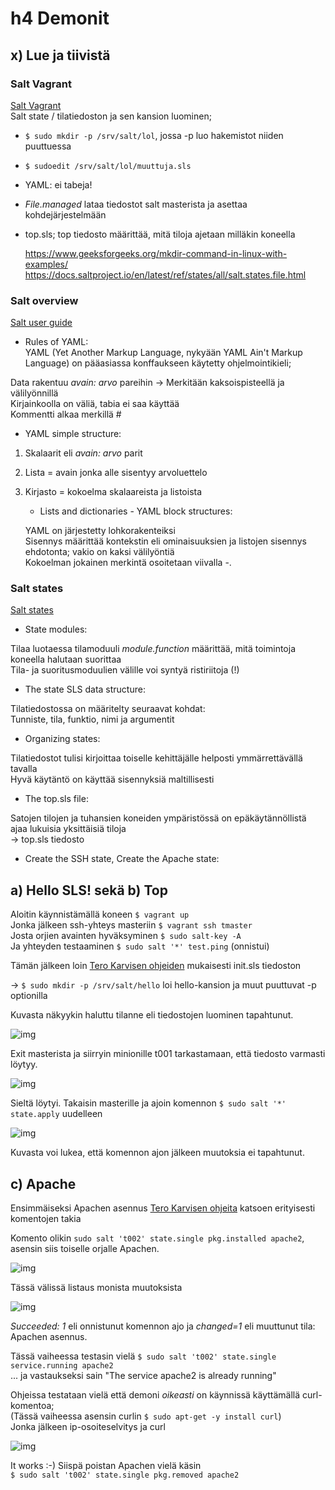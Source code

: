 # h4 Demonit  
## x) Lue ja tiivistä  
### Salt Vagrant  
  [Salt Vagrant](https://terokarvinen.com/2023/salt-vagrant/#infra-as-code---your-wishes-as-a-text-file)   
  Salt state / tilatiedoston ja sen kansion luominen;  
  - ```$ sudo mkdir -p /srv/salt/lol```, jossa -p luo hakemistot niiden puuttuessa  
  - ```$ sudoedit /srv/salt/lol/muuttuja.sls```  
  - YAML: ei tabeja!  
  - _File.managed_ lataa tiedostot salt masterista ja asettaa kohdejärjestelmään
  - top.sls; top tiedosto määrittää, mitä tiloja ajetaan milläkin koneella  
 
    https://www.geeksforgeeks.org/mkdir-command-in-linux-with-examples/  
    https://docs.saltproject.io/en/latest/ref/states/all/salt.states.file.html  

### Salt overview   
  [Salt user guide](https://docs.saltproject.io/salt/user-guide/en/latest/topics/overview.html#rules-of-yaml)
  
  - Rules of YAML:  
  YAML (Yet Another Markup Language, nykyään YAML Ain't Markup Language) on pääasiassa konffaukseen käytetty ohjelmointikieli;  
  
  Data rakentuu _avain: arvo_ pareihin
    -> Merkitään kaksoispisteellä ja välilyönnillä  
  Kirjainkoolla on väliä, tabia ei saa käyttää  
  Kommentti alkaa merkillä #  
  
  - YAML simple structure:

1. Skalaarit eli _avain: arvo_ parit
2. Lista = avain jonka alle sisentyy arvoluettelo
3. Kirjasto = kokoelma skalaareista ja listoista
   

    - Lists and dictionaries - YAML block structures:  

    YAML on järjestetty lohkorakenteiksi  
    Sisennys määrittää kontekstin eli ominaisuuksien ja listojen sisennys ehdotonta; vakio on kaksi välilyöntiä  
   Kokoelman jokainen merkintä osoitetaan viivalla -.

### Salt states  
  [Salt states](https://docs.saltproject.io/salt/user-guide/en/latest/topics/states.html#state-modules)

  - State modules:

  Tilaa luotaessa tilamoduuli _module.function_ määrittää, mitä toimintoja koneella halutaan suorittaa  
  Tila- ja suoritusmoduulien välille voi syntyä ristiriitoja (!)  
  
  - The state SLS data structure:  

  Tilatiedostossa on määritelty seuraavat kohdat:  
  Tunniste, tila, funktio, nimi ja argumentit  

  - Organizing states:
 
  Tilatiedostot tulisi kirjoittaa toiselle kehittäjälle helposti ymmärrettävällä tavalla  
  Hyvä käytäntö on käyttää sisennyksiä maltillisesti  

  - The top.sls file:
  
  Satojen tilojen ja tuhansien koneiden ympäristössä on epäkäytännöllistä ajaa lukuisia yksittäisiä tiloja  
    -> top.sls tiedosto
  

  - Create the SSH state, Create the Apache state:


  ## a) Hello SLS! sekä b) Top  

  Aloitin käynnistämällä koneen ```$ vagrant up```  
  Jonka jälkeen ssh-yhteys masteriin ```$ vagrant ssh tmaster```  
  Josta orjien avainten hyväksyminen ```$ sudo salt-key -A```  
  Ja yhteyden testaaminen ```$ sudo salt '*' test.ping``` (onnistui)  

  Tämän jälkeen loin [Tero Karvisen ohjeiden](https://terokarvinen.com/2023/salt-vagrant/) mukaisesti init.sls tiedoston  
  
  -> ```$ sudo mkdir -p /srv/salt/hello``` loi hello-kansion ja muut puuttuvat -p optionilla  
    
  Kuvasta näkyykin haluttu tilanne eli tiedostojen luominen tapahtunut.  

  ![img](./h4.1.png)  

  Exit masterista ja siirryin minionille t001 tarkastamaan, että tiedosto varmasti löytyy.  

  ![img](./h4.2.png)  

  Sieltä löytyi. Takaisin masterille ja ajoin komennon ```$ sudo salt '*' state.apply``` uudelleen  

  ![img](./h4.3.png)  

  Kuvasta voi lukea, että komennon ajon jälkeen muutoksia ei tapahtunut.  

  ## c) Apache  

  Ensimmäiseksi Apachen asennus [Tero Karvisen ohjeita](https://terokarvinen.com/2023/salt-vagrant/) katsoen erityisesti komentojen takia    
  
  Komento olikin ```sudo salt 't002' state.single pkg.installed apache2```, asensin siis toiselle orjalle Apachen.  

  ![img](./h4.4.png)  

  Tässä välissä listaus monista muutoksista  

  ![img](./h4.5.png)  

  _Succeeded: 1_ eli onnistunut komennon ajo ja _changed=1_ eli muuttunut tila: Apachen asennus.  

  Tässä vaiheessa testasin vielä ```$ sudo salt 't002' state.single service.running apache2```  
    ... ja vastaukseksi sain "The service apache2 is already running"  

  Ohjeissa testataan vielä että demoni _oikeasti_ on käynnissä käyttämällä curl-komentoa;  
  (Tässä vaiheessa asensin curlin ```$ sudo apt-get -y install curl```)  
  Jonka jälkeen ip-osoiteselvitys ja curl  

  ![img](./h4.7.png)  

  It works :-)  Siispä poistan Apachen vielä käsin  
  ```$ sudo salt 't002' state.single pkg.removed apache2```  
  
  

  

  
  

  

  

  

  
  
  
  

  

  
    
  
  

  

  

  
  
  
   
  

  
  
  
